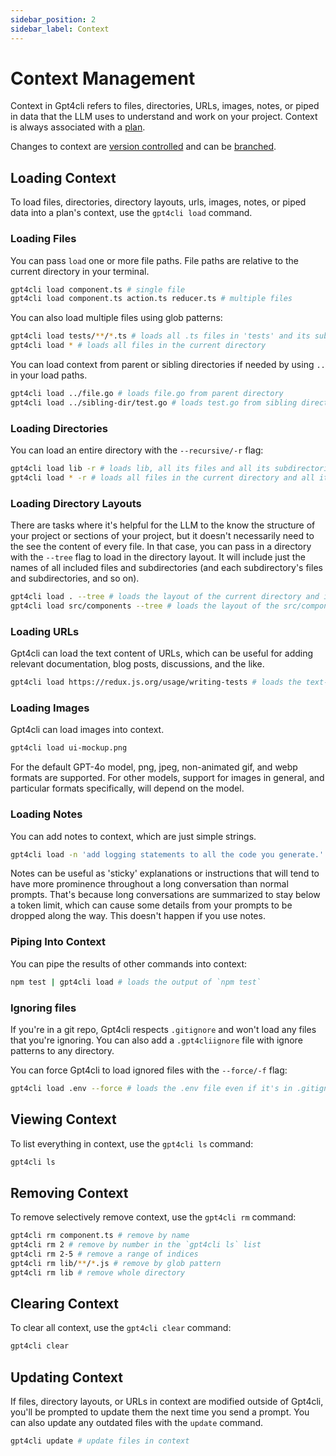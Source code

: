 ```yaml
---
sidebar_position: 2
sidebar_label: Context
---
```


# Context Management

Context in Gpt4cli refers to files, directories, URLs, images, notes, or piped in data that the LLM uses to understand and work on your project. Context is always associated with a [plan](./plans.md).

Changes to context are [version controlled](./version-control.md) and can be [branched](./branches.md).

## Loading Context

To load files, directories, directory layouts, urls, images, notes, or piped data into a plan's context, use the `gpt4cli load` command.

### Loading Files

You can pass `load` one or more file paths. File paths are relative to the current directory in your terminal.

```bash
gpt4cli load component.ts # single file
gpt4cli load component.ts action.ts reducer.ts # multiple files
```

You can also load multiple files using glob patterns:

```bash
gpt4cli load tests/**/*.ts # loads all .ts files in 'tests' and its subdirectories
gpt4cli load * # loads all files in the current directory
```

You can load context from parent or sibling directories if needed by using `..` in your load paths.

```bash
gpt4cli load ../file.go # loads file.go from parent directory
gpt4cli load ../sibling-dir/test.go # loads test.go from sibling directory
```

### Loading Directories

You can load an entire directory with the `--recursive/-r` flag:

```bash
gpt4cli load lib -r # loads lib, all its files and all its subdirectories
gpt4cli load * -r # loads all files in the current directory and all its subdirectories
```

### Loading Directory Layouts

There are tasks where it's helpful for the LLM to the know the structure of your project or sections of your project, but it doesn't necessarily need to the see the content of every file. In that case, you can pass in a directory with the `--tree` flag to load in the directory layout. It will include just the names of all included files and subdirectories (and each subdirectory's files and subdirectories, and so on).

```bash
gpt4cli load . --tree # loads the layout of the current directory and its subdirectories (file names only)
gpt4cli load src/components --tree # loads the layout of the src/components directory
```

### Loading URLs

Gpt4cli can load the text content of URLs, which can be useful for adding relevant documentation, blog posts, discussions, and the like.

```bash
gpt4cli load https://redux.js.org/usage/writing-tests # loads the text-only content of the url
```

### Loading Images

Gpt4cli can load images into context.

```bash
gpt4cli load ui-mockup.png
```

For the default GPT-4o model, png, jpeg, non-animated gif, and webp formats are supported. For other models, support for images in general, and particular formats specifically, will depend on the model.

### Loading Notes

You can add notes to context, which are just simple strings.

```bash
gpt4cli load -n 'add logging statements to all the code you generate.' # load a note into context
```

Notes can be useful as 'sticky' explanations or instructions that will tend to have more prominence throughout a long conversation than normal prompts. That's because long conversations are summarized to stay below a token limit, which can cause some details from your prompts to be dropped along the way. This doesn't happen if you use notes.

### Piping Into Context

You can pipe the results of other commands into context:

```bash
npm test | gpt4cli load # loads the output of `npm test`
```

### Ignoring files

If you're in a git repo, Gpt4cli respects `.gitignore` and won't load any files that you're ignoring. You can also add a `.gpt4cliignore` file with ignore patterns to any directory.

You can force Gpt4cli to load ignored files with the `--force/-f` flag:

```bash
gpt4cli load .env --force # loads the .env file even if it's in .gitignore or .gpt4cliignore
```

## Viewing Context

To list everything in context, use the `gpt4cli ls` command:

```bash
gpt4cli ls
```

## Removing Context

To remove selectively remove context, use the `gpt4cli rm` command:

```bash
gpt4cli rm component.ts # remove by name
gpt4cli rm 2 # remove by number in the `gpt4cli ls` list
gpt4cli rm 2-5 # remove a range of indices
gpt4cli rm lib/**/*.js # remove by glob pattern
gpt4cli rm lib # remove whole directory
```

## Clearing Context

To clear all context, use the `gpt4cli clear` command:

```bash
gpt4cli clear
```

## Updating Context

If files, directory layouts, or URLs in context are modified outside of Gpt4cli, you'll be prompted to update them the next time you send a prompt. You can also update any outdated files with the `update` command.

```bash
gpt4cli update # update files in context
```